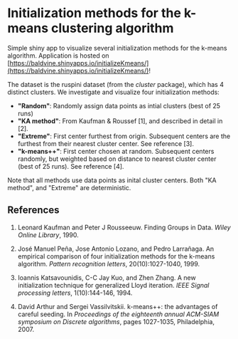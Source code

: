 # Initialization methods for the k-means clustering algorithm

Simple shiny app to visualize several initialization methods for the k-means algorithm. Application is hosted on [https://baldvine.shinyapps.io/initializeKmeans/](https://baldvine.shinyapps.io/initializeKmeans/)!

The dataset is the ruspini dataset (from the *cluster* package), which has 4 distinct clusters. We investigate and visualize four initialization methods:

- **"Random"**: Randomly assign data points as intial clusters (best of 25 runs)
- **"KA method"**: From Kaufman & Roussef [1], and described in detail in [2].
- **"Extreme"**: First center furthest from origin. Subsequent centers are the furthest from their nearest cluster center. See reference [3].
- **"k-means++"**: First center chosen at random. Subsequent centers randomly, but weighted based on distance to nearest cluster center (best of 25 runs). See reference [4].

Note that all methods use data points as inital cluster centers. Both "KA method", and "Extreme" are deterministic.

## References

1. Leonard Kaufman and Peter J Rousseeuw. Finding Groups in Data. *Wiley
  Online Library*, 1990.

2. José Manuel Peña, Jose Antonio Lozano, and Pedro Larrañaga. An empirical
  comparison of four initialization methods for the k-means algorithm.
  *Pattern recognition letters*, 20(10):1027-1040, 1999.
  
3. Ioannis Katsavounidis, C-C Jay Kuo, and Zhen Zhang. A new initialization
  technique for generalized Lloyd iteration. *IEEE Signal processing letters*,
  1(10):144-146, 1994.
  
4. David Arthur and Sergei Vassilvitskii. k-means++: the advantages of careful
  seeding. In *Proceedings of the eighteenth annual ACM-SIAM symposium
  on Discrete algorithms*, pages 1027-1035, Philadelphia, 2007.